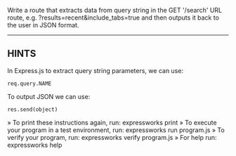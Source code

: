Write a route that extracts data from query string in the GET '/search' URL
route, e.g. ?results=recent&include_tabs=true and then outputs it back to
the user in JSON format.

-------------------------------------------------------------------------------

## HINTS

In Express.js to extract query string parameters, we can use:

    req.query.NAME

To output JSON we can use:

    res.send(object)


 » To print these instructions again, run: expressworks print
 » To execute your program in a test environment, run: expressworks run program.js
 » To verify your program, run: expressworks verify program.js
 » For help run: expressworks help
